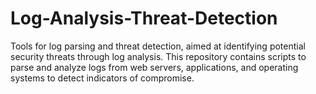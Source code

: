 # Log-Analysis-Threat-Detection
Tools for log parsing and threat detection, aimed at identifying potential security threats through log analysis. This repository contains scripts to parse and analyze logs from web servers, applications, and operating systems to detect indicators of compromise.
